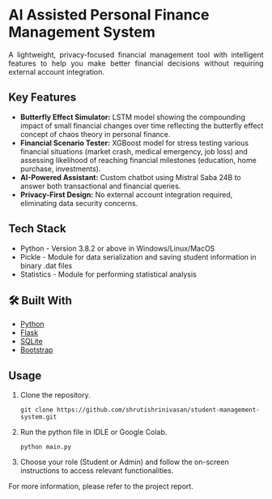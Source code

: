 # AI Assisted Personal Finance Management System

<p align="justify">
A lightweight, privacy-focused financial management tool with intelligent features to help you make better financial decisions without requiring external account integration.
</p>

## Key Features
- **Butterfly Effect Simulator:** LSTM model showing the compounding impact of small financial changes over time reflecting the butterfly effect concept of chaos theory in personal finance.
- **Financial Scenario Tester:** XGBoost model for stress testing various financial situations (market crash, medical emergency, job loss) and assessing likelihood of reaching financial milestones (education, home purchase, investments).
- **AI-Powered Assistant:** Custom chatbot using Mistral Saba 24B to answer both transactional and financial queries.
- **Privacy-First Design:** No external account integration required, eliminating data security concerns.

## Tech Stack
- Python - Version 3.8.2 or above in Windows/Linux/MacOS
- Pickle - Module for data serialization and saving student information in binary .dat files
- Statistics - Module for performing statistical analysis
## 🛠️ Built With

- [Python](https://www.python.org/)
- [Flask](https://flask.palletsprojects.com/)
- [SQLite](https://www.sqlite.org/index.html)
- [Bootstrap](https://getbootstrap.com/)

## Usage
1. Clone the repository.
   
   `git clone https://github.com/shrutishrinivasan/student-management-system.git`

2. Run the python file in IDLE or Google Colab.
   
   `python main.py`

3. Choose your role (Student or Admin) and follow the on-screen instructions to access relevant functionalities.

For more information, please refer to the project report.
   
